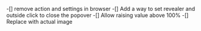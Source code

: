 -[] remove action and settings in browser
-[] Add a way to set revealer and outside click to close the popover
-[] Allow raising value above 100%
-[] Replace with actual image
